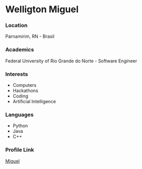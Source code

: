 # Welligton Miguel

### Location

Parnamirim, RN - Brasil

### Academics

Federal University of Rio Grande do Norte - Software Engineer

### Interests

- Computers
- Hackathons
- Coding
- Artificial Intelligence

### Languages

- Python
- Java
- C++

### Profile Link

[Miguel](https://github.com/i-am-miguel)
